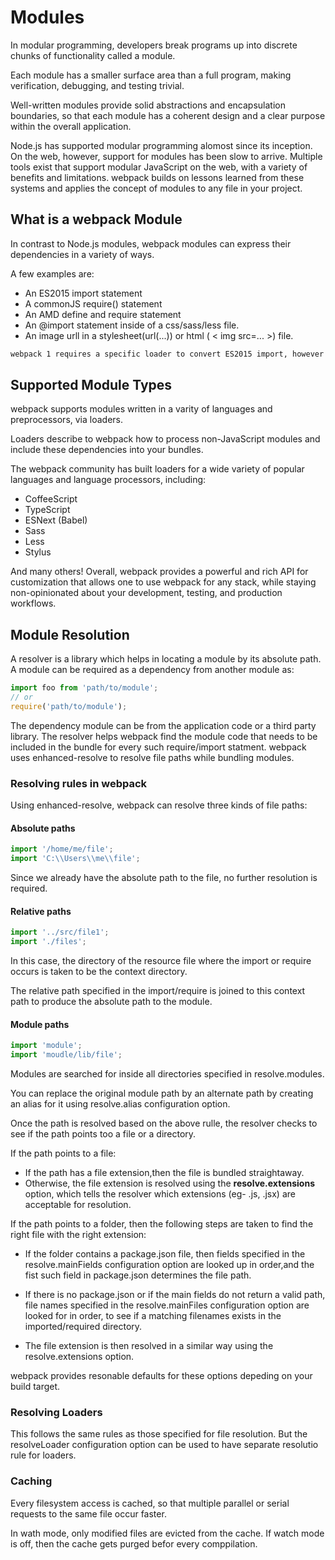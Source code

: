 # Modules

In modular programming, developers break programs up into discrete chunks of functionality called a module.

Each module has a smaller surface area than a full program, making verification, debugging, and testing trivial.

Well-written modules provide solid abstractions and encapsulation boundaries, so that each module has a coherent design and a clear purpose within the overall application.

Node.js has supported modular programming alomost since its inception. On the web, however, support for modules has been slow to arrive. Multiple tools exist that support modular JavaScript on the web, with a variety of benefits and limitations. webpack builds on lessons learned from these systems and applies the concept of modules to any file in your project.

## What is a webpack Module

In contrast to Node.js modules, webpack modules can express their dependencies in a variety of ways.

A few examples are:

- An ES2015 import statement
- A commonJS require() statement
- An AMD define and require statement
- An @import statement inside of a css/sass/less file.
- An image urll in a stylesheet(url(...)) or html ( < img src=... >) file.

``` md
webpack 1 requires a specific loader to convert ES2015 import, however this is possible out of the box via webpack 2.
```

## Supported Module Types

webpack supports modules written in a varity of languages and preprocessors, via loaders.

Loaders describe to webpack how to process non-JavaScript modules and include these dependencies into your bundles.

The webpack community has built loaders for a wide variety of popular languages and language processors, including:

- CoffeeScript
- TypeScript
- ESNext (Babel)
- Sass
- Less
- Stylus

And many others! 
Overall, webpack provides a powerful and rich API for customization that allows one to use webpack for any stack, while staying non-opinionated about your development, testing, and production workflows.

## Module Resolution

A resolver is a library which helps in locating a module by its absolute path. A module can be required as a dependency from another module as: 

``` js
import foo from 'path/to/module';
// or
require('path/to/module');
```

The dependency module can be from the application code or a third party library. The resolver helps webpack find the module code that needs to be included in the bundle for every such require/import statment. webpack uses enhanced-resolve to resolve file paths while bundling modules.

### Resolving rules in webpack

Using enhanced-resolve, webpack can resolve three kinds of file paths:

#### Absolute paths

``` js
import '/home/me/file';
import 'C:\\Users\\me\\file';
```

Since we already have the absolute path to the file, no further resolution is required.

#### Relative paths

``` js
import '../src/file1';
import './files';
```

In this case, the directory of the resource file where the import or require occurs is taken to be the context directory.

The relative path specified in the import/require is joined to this context path to produce the absolute path to the module.

#### Module paths

``` js
import 'module';
import 'moudle/lib/file';
```

Modules are searched for inside all directories specified in resolve.modules.

You can replace the original module path by an alternate path by creating an alias for it using resolve.alias configuration option.

Once the path is resolved based on the above rulle, the resolver checks to see if the path points too a file or a directory.

If the path points to a file:

- If the path has a file extension,then the file is bundled straightaway.
- Otherwise, the file extension is resolved using the **resolve.extensions** option, which tells the resolver which extensions (eg- .js, .jsx) are acceptable for resolution.

If the path points to a folder, then the following steps are taken to find the right file with the right extension:

- If the folder contains a package.json file, then fields specified in the resolve.mainFields configuration option are looked up in order,and the fist such field in package.json determines the file path.

- If there is no package.json or if the main fields do not return a valid path, file names specified in the resolve.mainFiles configuration option are looked for in order, to see if a matching filenames exists in the imported/required directory.

- The file extension is then resolved in a similar way using the resolve.extensions option.

webpack provides resonable defaults for these options depeding on your build target.

### Resolving Loaders

This follows the same rules as those specified for file resolution. But the resolveLoader configuration option can be used to have separate resolutio rule for loaders.

###  Caching 

Every filesystem access is cached, so that multiple parallel or serial requests to the same file occur faster.

In wath mode, only modified files are evicted from the cache.
If watch mode is off, then the cache gets purged befor every comppilation.